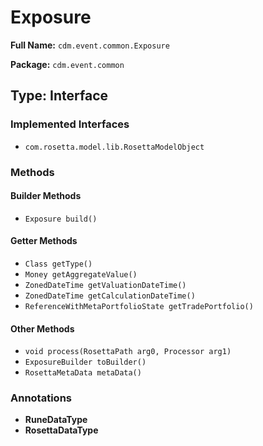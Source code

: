 # Exposure

**Full Name:** `cdm.event.common.Exposure`

**Package:** `cdm.event.common`

## Type: Interface

### Implemented Interfaces

- `com.rosetta.model.lib.RosettaModelObject`

### Methods

#### Builder Methods

- `Exposure build()`

#### Getter Methods

- `Class getType()`
- `Money getAggregateValue()`
- `ZonedDateTime getValuationDateTime()`
- `ZonedDateTime getCalculationDateTime()`
- `ReferenceWithMetaPortfolioState getTradePortfolio()`

#### Other Methods

- `void process(RosettaPath arg0, Processor arg1)`
- `ExposureBuilder toBuilder()`
- `RosettaMetaData metaData()`

### Annotations

- **RuneDataType**
- **RosettaDataType**

